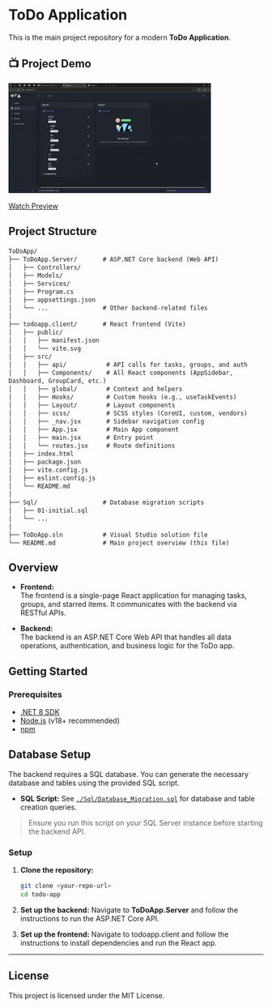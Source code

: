 # ToDo Application

This is the main project repository for a modern **ToDo Application**. 

## 📺 Project Demo
  
  ![TODO Project](./doc/todo-app.gif)
  
  [Watch Preview](https://raw.githubusercontent.com/sumedha-softech/todo-app/main/doc/todo-app.mp4)

## Project Structure

```
ToDoApp/
├── ToDoApp.Server/       # ASP.NET Core backend (Web API)
│   ├── Controllers/
│   ├── Models/
│   ├── Services/
│   ├── Program.cs
│   ├── appsettings.json
│   └── ...               # Other backend-related files
│
├── todoapp.client/       # React frontend (Vite)
│   ├── public/
│   │   ├── manifest.json
│   │   └── vite.svg
│   ├── src/
│   │   ├── api/           # API calls for tasks, groups, and auth
│   │   ├── Components/    # All React components (AppSidebar, Dashboard, GroupCard, etc.)
│   │   ├── global/        # Context and helpers
│   │   ├── Hooks/         # Custom hooks (e.g., useTaskEvents)
│   │   ├── Layout/        # Layout components
│   │   ├── scss/          # SCSS styles (CoreUI, custom, vendors)
│   │   ├── _nav.jsx       # Sidebar navigation config
│   │   ├── App.jsx        # Main App component
│   │   ├── main.jsx       # Entry point
│   │   └── routes.jsx     # Route definitions
│   ├── index.html
│   ├── package.json
│   ├── vite.config.js
│   ├── eslint.config.js
│   └── README.md
│
├── Sql/                  # Database migration scripts
│   ├── 01-initial.sql
│   └── ...
│
├── ToDoApp.sln           # Visual Studio solution file
└── README.md             # Main project overview (this file)
```

## Overview

- **Frontend:**  
  The frontend is a single-page React application for managing tasks, groups, and starred items. It communicates with the backend via RESTful APIs.

- **Backend:**  
  The backend is an ASP.NET Core Web API that handles all data operations, authentication, and business logic for the ToDo app.

## Getting Started

### Prerequisites

- [.NET 8 SDK](https://dotnet.microsoft.com/download)
- [Node.js](https://nodejs.org/) (v18+ recommended)
- [npm](https://www.npmjs.com/)

## Database Setup

The backend requires a SQL database. You can generate the necessary database and tables using the provided SQL script.

- **SQL Script:** See [`./Sql/Database_Migration.sql`](./Sql/Database_Migration.sql) for database and table creation queries.

> Ensure you run this script on your SQL Server instance before starting the backend API.

### Setup

1. **Clone the repository:**
   ```sh
   git clone <your-repo-url>
   cd todo-app

2. **Set up the backend:**
   Navigate to **ToDoApp.Server** and follow the instructions to run the ASP.NET Core API.

3. **Set up the frontend:**
   Navigate to todoapp.client and follow the instructions to install dependencies and run the React app.

---

## License

This project is licensed under the MIT License.
